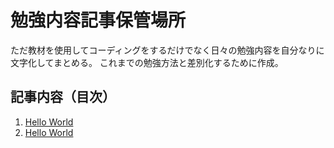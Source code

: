 # 勉強内容記事保管場所

ただ教材を使用してコーディングをするだけでなく日々の勉強内容を自分なりに文字化してまとめる。
これまでの勉強方法と差別化するために作成。

## 記事内容（目次）

<ol>
    <li><a href="/README.md">Hello World</a></li>
    <li><a href="/README.md">Hello World</a></li>
</ol>